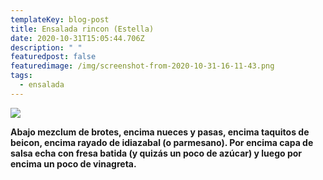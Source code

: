 ```yaml
---
templateKey: blog-post
title: Ensalada rincon (Estella)
date: 2020-10-31T15:05:44.706Z
description: " "
featuredpost: false
featuredimage: /img/screenshot-from-2020-10-31-16-11-43.png
tags:
  - ensalada
---
```

![](/img/screenshot-from-2020-10-31-16-11-43.png)

**Abajo mezclum de brotes, encima nueces y pasas, encima taquitos de beicon, encima rayado de idiazabal (o parmesano). Por encima capa de salsa echa con fresa batida (y quizás un poco de azúcar) y luego por encima un poco de vinagreta.**